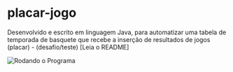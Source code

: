 # placar-jogo
 Desenvolvido e escrito em linguagem Java, para automatizar uma tabela de temporada de basquete que recebe a inserção de resultados de jogos (placar) - (desafio/teste) [Leia o README]

![ Rodando o Programa](https://github.com/jonathasrochadesouza/placar-jogo/blob/master/run_program.gif)

